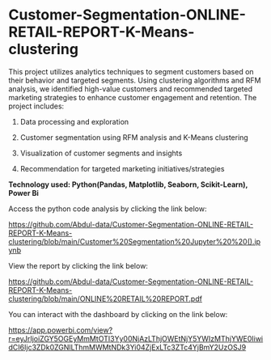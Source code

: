 # Customer-Segmentation-ONLINE-RETAIL-REPORT-K-Means-clustering

This project utilizes analytics techniques to segment customers based on their behavior and targeted segments. Using clustering algorithms and RFM analysis, we identified high-value customers and recommended targeted marketing strategies to enhance customer engagement and retention. The project includes:

1. Data processing and exploration

2. Customer segmentation using RFM analysis and K-Means clustering

3. Visualization of customer segments and insights

4. Recommendation for targeted marketing initiatives/strategies

__Technology used: Python(Pandas, Matplotlib, Seaborn, Scikit-Learn), Power Bi__

Access the python code analysis by clicking the link below:

https://github.com/Abdul-data/Customer-Segmentation-ONLINE-RETAIL-REPORT-K-Means-clustering/blob/main/Customer%20Segmentation%20Jupyter%20%20().ipynb

View the report by clicking the link below:

https://github.com/Abdul-data/Customer-Segmentation-ONLINE-RETAIL-REPORT-K-Means-clustering/blob/main/ONLINE%20RETAIL%20REPORT.pdf

You can interact with the dashboard by clicking on the link below:

https://app.powerbi.com/view?r=eyJrIjoiZGY5OGEyMmMtOTI3Yy00NjAzLThjOWEtNjY5YWIzMThjYWE0IiwidCI6Ijc3ZDk0ZGNlLThmMWMtNDk3Yi04ZjExLTc3ZTc4YjBmY2UzOSJ9

